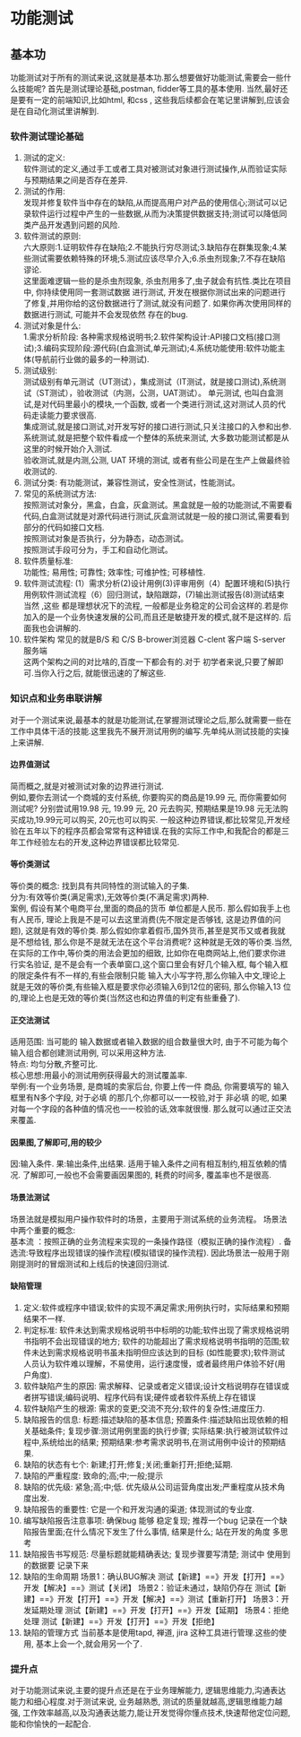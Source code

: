 # 功能测试
## 基本功
功能测试对于所有的测试来说,这就是基本功.那么想要做好功能测试,需要会一些什么技能呢? 首先是测试理论基础,postman, fidder等工具的基本使用. 当然,最好还是要有一定的前端知识,比如html, 和css , 这些我后续都会在笔记里讲解到,应该会是在自动化测试里讲解到.   
### 软件测试理论基础
1. 测试的定义:        
软件测试的定义,通过手工或者工具对被测试对象进行测试操作,从而验证实际与预期结果之间是否存在差异.  
2. 测试的作用:     
发现并修复软件当中存在的缺陷,从而提高用户对产品的使用信心;测试可以记录软件运行过程中产生的一些数据,从而为决策提供数据支持;测试可以降低同类产品开发遇到问题的风险.   
3. 软件测试的原则:      
六大原则:1.证明软件存在缺陷;2.不能执行穷尽测试;3.缺陷存在群集现象;4.某些测试需要依赖特殊的环境;5.测试应该尽早介入;6.杀虫剂现象;7.不存在缺陷谬论.     
这里面难逻辑一些的是杀虫剂现象, 杀虫剂用多了,虫子就会有抗性.类比在项目中, 你持续使用同一套测试数据 进行测试, 开发在根据你测试出来的问题进行了修复,并用你给的这份数据进行了测试,就没有问题了. 如果你再次使用同样的数据进行测试, 可能并不会发现依然 存在的bug.     
4. 测试对象是什么:    
1.需求分析阶段: 各种需求规格说明书;2.软件架构设计:API接口文档(接口测试);3.编码实现阶段:源代码(白盒测试,单元测试);4.系统功能使用:软件功能主体(导航前行业做的最多的一种测试).    
5. 测试级别:    
测试级别有单元测试（UT测试），集成测试（IT测试，就是接口测试),系统测试（ST测试），验收测试（内测，公测，UAT测试）。
单元测试, 也叫白盒测试,是对代码里最小的模块,一个函数, 或者一个类进行测试,这对测试人员的代码走读能力要求很高.    
集成测试,就是接口测试,对开发写好的接口进行测试,只关注接口的入参和出参.     
系统测试,就是把整个软件看成一个整体的系统来测试, 大多数功能测试都是从这里的时候开始介入测试.    
验收测试,就是内测,公测, UAT 环境的测试, 或者有些公司是在生产上做最终验收测试的.
6. 测试分类:
有功能测试，兼容性测试，安全性测试，性能测试。     
7. 常见的系统测试方法:     
按照测试对象分，黑盒，白盒，灰盒测试。黑盒就是一般的功能测试,不需要看代码,白盒测试就是对源代码进行测试,灰盒测试就是一般的接口测试,需要看到部分的代码如接口文档.   
按照测试对象是否执行，分为静态，动态测试。    
按照测试手段可分为，手工和自动化测试。   
8. 软件质量标准:       
功能性;  易用性;  可靠性;  效率性; 可维护性; 可移植性.    
9. 软件测试流程:
(1）需求分析(2)设计用例(3)评审用例（4）配置环境和(5)执行用例软件测试流程（6）回归测试，缺陷跟踪，(7)输出测试报告(8)测试结束    
当然 ,这些 都是理想状况下的流程,  一般都是业务稳定的公司会这样的.若是你加入的是一个业务快速发展的公司,而且还是敏捷开发的模式,就不是这样的. 后面我也会讲解的.    
10. 软件架构
常见的就是B/S 和 C/S 
B-brower浏览器     C-clent 客户端  S-server 服务端    
这两个架构之间的对比啥的,百度一下都会有的.对于 初学者来说,只要了解即可.当你入行之后, 就能很迅速的了解这些.    
### 知识点和业务串联讲解
对于一个测试来说,最基本的就是功能测试,在掌握测试理论之后,那么就需要一些在工作中具体干活的技能.这里我先不展开测试用例的编写.先单纯从测试技能的实操上来讲解.     
#### 边界值测试
简而概之,就是对被测试对象的边界进行测试.    
例如,要你去测试一个商城的支付系统, 你要购买的商品是19.99 元, 而你需要如何测试呢? 分别尝试用19.98 元, 19.99 元, 20 元去购买, 预期结果是19.98 元无法购买成功,19.99元可以购买, 20元也可以购买. 一般这种边界错误,都比较常见,开发经验在五年以下的程序员都会常常有这种错误.在我的实际工作中,和我配合的都是三年工作经验左右的开发,这种边界错误都比较常见.
#### 等价类测试
等价类的概念: 找到具有共同特性的测试输入的子集.    
分为:有效等价类(满足需求),无效等价类(不满足需求)两种.     
案例, 假设有某个电商平台,里面的商品的货币 单位都是人民币. 那么假如我手上也有人民币, 理论上我是不是可以去这里消费(先不限定是否够钱, 这是边界值的问题), 这就是有效的等价类. 那么假如你拿着假币,国外货币,甚至是冥币又或者我就是不想给钱, 那么你是不是就无法在这个平台消费呢? 这种就是无效的等价类.当然,在实际的工作中,等价类的用法会更加的细致, 比如你在电商网站上,他们要求你进行实名验证, 是不是会有一个表单窗口,这个窗口里会有好几个输入框, 每个输入框的限定条件有不一样的,有些会限制只能 输入大小写字符,那么你输入中文,理论上就是无效的等价类,有些输入框是要求你必须输入6到12位的密码, 那么你输入13 位的,理论上也是无效的等价类(当然这也和边界值的判定有些重叠了).
#### 正交法测试
适用范围: 当可能的 输入数据或者输入数据的组合数量很大时, 由于不可能为每个输入组合都创建测试用例, 可以采用这种方法.     
特点: 均匀分散,齐整可比.     
核心思想:用最小的测试用例获得最大的测试覆盖率.    
举例:有一个业务场景, 是商城的卖家后台, 你要上传一件 商品, 你需要填写的 输入框里有N多个字段, 对于必填 的那几个,你都可以一一校验,对于 非必填 的呢, 如果对每一个字段的各种值的情况也一一校验的话,效率就很慢. 那么就可以通过正交法来覆盖.
#### 因果图,了解即可,用的较少
因:输入条件.
果:输出条件,出结果.
适用于输入条件之间有相互制约,相互依赖的情况.
了解即可,一般也不会需要画因果图的, 耗费的时间多, 覆盖率也不是很高.
#### 场景法测试
场景法就是模拟用户操作软件时的场景，主要用于测试系统的业务流程。
场景法中两个重要的概念:     
基本流 ：按照正确的业务流程来实现的一条操作路径（模拟正确的操作流程）.
备选流:导致程序出现错误的操作流程(模拟错误的操作流程).
因此场景法一般用于刚刚提测时的冒烟测试和上线后的快速回归测试.
#### 缺陷管理
1. 定义:软件或程序中错误;软件的实现不满足需求;用例执行时，实际结果和预期结果不一样.
2. 判定标准: 
软件未达到需求规格说明书中标明的功能;软件出现了需求规格说明书指明不会出现错误的地方; 软件的功能超出了需求规格说明书指明的范围;软件未达到需求规格说明书虽未指明但应该达到的目标 (如性能要求);软件测试人员认为软件难以理解，不易使用，运行速度慢，或者最终用户体验不好(用户角度).     
3. 软件缺陷产生的原因:
需求解释、记录或者定义错误;设计文档说明存在错误或者拼写错误;编码说明、程序代码有误;硬件或者软件系统上存在错误
4. 软件缺陷产生的根源:
需求的变更;交流不充分;软件的复杂性;进度压力.
5. 缺陷报告的信息:
标题:描述缺陷的基本信息;
预置条件:描述缺陷出现依赖的相关基础条件;
复现步骤:测试用例里面的执行步骤;
实际结果:执行被测试软件过程中,系统给出的结果;
预期结果:参考需求说明书,在测试用例中设计的预期结果.
6. 缺陷的状态有七个:
新建;打开;修复;关闭;重新打开;拒绝;延期.
7. 缺陷的严重程度: 
致命的;高;中;一般;提示
8. 缺陷的优先级: 
紧急;高;中;低.
优先级从公司运营角度出发;严重程度从技术角度出发.
9. 缺陷报告的重要性: 
它是一个和开发沟通的渠道; 体现测试的专业度.    
10. 编写缺陷报告注意事项:
确保bug 能够 稳定复现; 推荐一个bug 记录在一个缺陷报告里面;在什么情况下发生了什么事情, 结果是什么; 站在开发的角度 多思考
11. 缺陷报告书写规范:
尽量标题就能精确表达; 复现步骤要写清楚; 测试中 使用到的数据要 记录下来
12. 缺陷的生命周期
场景1：确认BUG解决
测试【新建】==》开发【打开】==》开发【解决】==》测试【关闭】 
场景2：验证未通过，缺陷仍存在
测试【新建】==》开发【打开】==》开发【解决】==》测试【重新打开】 
场景3：开发延期处理 测试【新建】==》开发【打开】==》开发【延期】
场景4：拒绝处理 测试【新建】==》开发【打开】==》开发【拒绝】
13. 缺陷的管理方式
当前基本是使用tapd, 禅道, jira 这种工具进行管理.这些的使用, 基本上会一个,就会用另一个了.
### 提升点
对于功能测试来说,主要的提升点还是在于业务理解能力, 逻辑思维能力,沟通表达能力和细心程度.对于测试来说, 业务越熟悉, 测试的质量就越高,逻辑思维能力越强, 工作效率越高,以及沟通表达能力,能让开发觉得你懂点技术,快速帮他定位问题,能和你愉快的一起配合.
